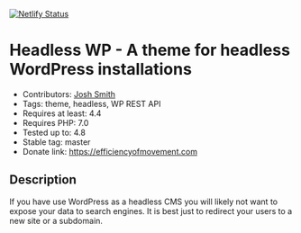 [![Netlify Status](https://api.netlify.com/api/v1/badges/0df4107e-7d2c-4b75-b841-24d9dbd8bce0/deploy-status)](https://app.netlify.com/sites/hopeful-franklin-93f64f/deploys)

# Headless WP - A theme for headless WordPress installations

* Contributors: [Josh Smith](https://efficiencyofmovement.com)
* Tags: theme, headless, WP REST API
* Requires at least: 4.4
* Requires PHP: 7.0
* Tested up to: 4.8
* Stable tag: master
* Donate link: https://efficiencyofmovement.com

## Description
If you have use WordPress as a headless CMS you will likely not want to expose your data to search engines. It is best just to redirect your users to a new site or a subdomain.



